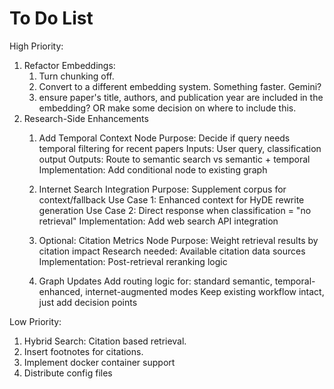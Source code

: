 # To Do List
High Priority:
1. Refactor Embeddings:
    1. Turn chunking off.
    2. Convert to a different embedding system. Something faster. Gemini?
    3. ensure paper's title, authors, and publication year are included in the embedding? OR make some decision on where to include this.
2. Research-Side Enhancements
    1. Add Temporal Context Node
        Purpose: Decide if query needs temporal filtering for recent papers
        Inputs: User query, classification output
        Outputs: Route to semantic search vs semantic + temporal
        Implementation: Add conditional node to existing graph

    2. Internet Search Integration
        Purpose: Supplement corpus for context/fallback
        Use Case 1: Enhanced context for HyDE rewrite generation
        Use Case 2: Direct response when classification = "no retrieval"
        Implementation: Add web search API integration

    3. Optional: Citation Metrics Node
        Purpose: Weight retrieval results by citation impact
        Research needed: Available citation data sources
        Implementation: Post-retrieval reranking logic

    4. Graph Updates
        Add routing logic for: standard semantic, temporal-enhanced, internet-augmented modes
        Keep existing workflow intact, just add decision points


Low Priority:
1. Hybrid Search: Citation based retrieval.
2. Insert footnotes for citations.
3. Implement docker container support
4. Distribute config files